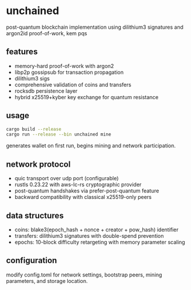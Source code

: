 # unchained

post-quantum blockchain implementation using dilithium3 signatures and argon2id proof-of-work, kem pqs

## features

- memory-hard proof-of-work with argon2
- libp2p gossipsub for transaction propagation  
- dilithium3 sigs
- comprehensive validation of coins and transfers
- rocksdb persistence layer
- hybrid x25519+kyber key exchange for quantum resistance

## usage

```bash
cargo build --release
cargo run --release --bin unchained mine
```

generates wallet on first run, begins mining and network participation.

## network protocol

- quic transport over udp port (configurable)
- rustls 0.23.22 with aws-lc-rs cryptographic provider
- post-quantum handshakes via prefer-post-quantum feature
- backward compatibility with classical x25519-only peers

## data structures

- coins: blake3(epoch_hash + nonce + creator + pow_hash) identifier
- transfers: dilithium3 signatures with double-spend prevention
- epochs: 10-block difficulty retargeting with memory parameter scaling

## configuration

modify config.toml for network settings, bootstrap peers, mining parameters, and storage location.